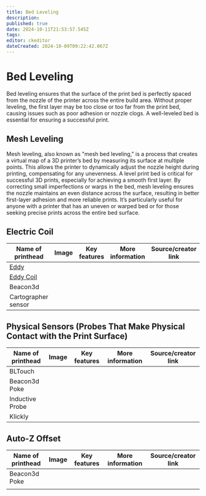 ```yaml
---
title: Bed Leveling
description: 
published: true
date: 2024-10-11T21:53:57.545Z
tags: 
editor: ckeditor
dateCreated: 2024-10-09T09:22:42.067Z
---
```


# Bed Leveling

Bed leveling ensures that the surface of the print bed is perfectly spaced from the nozzle of the printer across the entire build area. Without proper leveling, the first layer may be too close or too far from the print bed, causing issues such as poor adhesion or nozzle clogs. A well-leveled bed is essential for ensuring a successful print.

## Mesh Leveling

Mesh leveling, also known as "mesh bed leveling," is a process that creates a virtual map of a 3D printer’s bed by measuring its surface at multiple points. This allows the printer to dynamically adjust the nozzle height during printing, compensating for any unevenness. A level print bed is critical for successful 3D prints, especially for achieving a smooth first layer. By correcting small imperfections or warps in the bed, mesh leveling ensures the nozzle maintains an even distance across the surface, resulting in better first-layer adhesion and more reliable prints. It’s particularly useful for anyone with a printer that has an uneven or warped bed or for those seeking precise prints across the entire bed surface.

## Electric Coil

| **Name of printhead** | **Image** | **Key features** | **More information** | **Source/creator link** |
|------------------------|-----------|------------------|-----------------------|--------------------------|
| [Eddy](eddy.md) | | | | |
| [Eddy Coil](eddy-coil.md) | | | | |
| Beacon3d | | | | |
| Cartographer sensor | | | | |

<script async src="https://pagead2.googlesyndication.com/pagead/js/adsbygoogle.js?client=ca-pub-8999624978372317"
     crossorigin="anonymous"></script>
<ins class="adsbygoogle"
     style="display:block"
     data-ad-format="autorelaxed"
     data-ad-client="ca-pub-8999624978372317"
     data-ad-slot="9870151582"></ins>
<script>
     (adsbygoogle = window.adsbygoogle || []).push({});
</script>

## Physical Sensors (Probes That Make Physical Contact with the Print Surface)

| **Name of printhead** | **Image** | **Key features** | **More information** | **Source/creator link** |
|------------------------|-----------|------------------|-----------------------|--------------------------|
| BLTouch | | | | |
| Beacon3d Poke | | | | |
| Inductive Probe | | | | |
| Klickly | | | | |

## Auto-Z Offset

| **Name of printhead** | **Image** | **Key features** | **More information** | **Source/creator link** |
|------------------------|-----------|------------------|-----------------------|--------------------------|
| Beacon3d Poke | | | | |
| | | | | |


<script async src="https://pagead2.googlesyndication.com/pagead/js/adsbygoogle.js?client=ca-pub-8999624978372317"
     crossorigin="anonymous"></script>
<ins class="adsbygoogle"
     style="display:block"
     data-ad-format="autorelaxed"
     data-ad-client="ca-pub-8999624978372317"
     data-ad-slot="9870151582"></ins>
<script>
     (adsbygoogle = window.adsbygoogle || []).push({});
</script>

